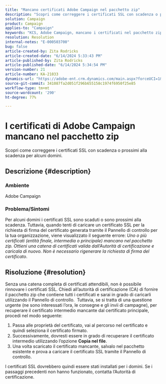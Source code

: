 ```yaml
---
title: "Mancano certificati Adobe Campaign nel pacchetto zip"
description: "Scopri come correggere i certificati SSL con scadenza o prossimi alla scadenza per alcuni domini."
solution: Campaign
product: Campaign
applies-to: "Campaign"
keywords: "KCS, Adobe Campaign, mancano i certificati nel pacchetto zip, SSL, dominio, pannello di controllo"
resolution: Resolution
internal-notes: "E-000503700"
bug: false
article-created-by: Zita Rodricks
article-created-date: "6/14/2024 5:33:43 PM"
article-published-by: Zita Rodricks
article-published-date: "6/14/2024 5:34:54 PM"
version-number: 21
article-number: KA-21033
dynamics-url: "https://adobe-ent.crm.dynamics.com/main.aspx?forceUCI=1&pagetype=entityrecord&etn=knowledgearticle&id=86af893d-742a-ef11-840a-002248084fbb"
source-git-commit: 341087fa2d051f296b655158c1974f6950f25e85
workflow-type: tm+mt
source-wordcount: '290'
ht-degree: 77%

---
```


# I certificati di Adobe Campaign mancano nel pacchetto zip


Scopri come correggere i certificati SSL con scadenza o prossimi alla scadenza per alcuni domini.

## Descrizione {#description}


### <b>Ambiente</b>

Adobe Campaign

### <b>Problema/Sintomi</b>

Per alcuni domini i certificati SSL sono scaduti o sono prossimi alla scadenza. Tuttavia, quando tenti di caricare un certificato SSL per la richiesta di firma del certificato generata tramite il Pannello di controllo per la tua organizzazione, viene visualizzato il seguente errore: *Uno o più certificati (entità finale, intermedia o principale) mancano nel pacchetto zip. Ottieni una catena di certificati valida dall’Autorità di certificazione e caricala di nuovo. Non è necessario rigenerare la richiesta di firma del certificato*.


## Risoluzione {#resolution}


Senza una catena completa di certificati attendibili, non è possibile rinnovare i certificati SSL. Chiedi all’autorità di certificazione (CA) di fornire il pacchetto zip che contiene tutti i certificati e sarai in grado di caricarli utilizzando il Pannello di controllo.  Tuttavia, se si tratta di una questione urgente (ne sono interessati l’ora, le consegne e gli invii di campagne), per recuperare il certificato intermedio mancante dal certificato principale, procedi nel modo seguente:

1. Passa alle proprietà del certificato, vai al percorso nel certificato e quindi seleziona il certificato firmato.
2. Successivamente, dovresti essere in grado di recuperare il certificato intermedio utilizzando l’opzione <b>Copia nel file</b>.
3. Una volta scaricato il certificato mancante, salvalo nel pacchetto esistente e prova a caricare il certificato SSL tramite il Pannello di controllo.


I certificati SSL dovrebbero quindi essere stati installati per i domini. Se i passaggi precedenti non hanno funzionato, contatta l’Autorità di certificazione.
